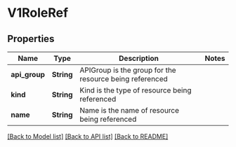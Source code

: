 # V1RoleRef

## Properties

Name | Type | Description | Notes
------------ | ------------- | ------------- | -------------
**api_group** | **String** | APIGroup is the group for the resource being referenced | 
**kind** | **String** | Kind is the type of resource being referenced | 
**name** | **String** | Name is the name of resource being referenced | 

[[Back to Model list]](../README.md#documentation-for-models) [[Back to API list]](../README.md#documentation-for-api-endpoints) [[Back to README]](../README.md)


